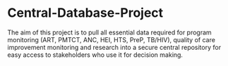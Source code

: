 # Central-Database-Project

The aim of this project is to pull all essential data required for program monitoring (ART, PMTCT, ANC, HEI, HTS, PreP, TB/HIV), quality of care improvement monitoring and research into a secure central repository for easy access to stakeholders who use it for decision making.
